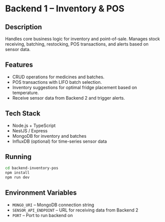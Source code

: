 # Backend 1 – Inventory & POS

## Description

Handles core business logic for inventory and point-of-sale. Manages stock receiving, batching, restocking, POS transactions, and alerts based on sensor data.

## Features

* CRUD operations for medicines and batches.
* POS transactions with LIFO batch selection.
* Inventory suggestions for optimal fridge placement based on temperature.
* Receive sensor data from Backend 2 and trigger alerts.

## Tech Stack

* Node.js + TypeScript
* NestJS / Express
* MongoDB for inventory and batches
* InfluxDB (optional) for time-series sensor data

## Running

```bash
cd backend-inventory-pos
npm install
npm run dev
```

## Environment Variables

* `MONGO_URI` – MongoDB connection string
* `SENSOR_API_ENDPOINT` – URL for receiving data from Backend 2
* `PORT` – Port to run backend on

